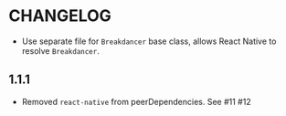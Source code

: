 # CHANGELOG

- Use separate file for `Breakdancer` base class, allows React Native to resolve `Breakdancer`.

## 1.1.1

- Removed `react-native` from peerDependencies. See #11 #12
